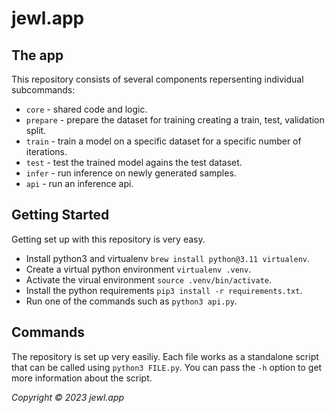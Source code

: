 # jewl.app

## The app

This repository consists of several components repersenting individual subcommands:
* `core` - shared code and logic.
* `prepare` - prepare the dataset for training creating a train, test, validation split.
* `train` - train a model on a specific dataset for a specific number of iterations.
* `test` - test the trained model agains the test dataset.
* `infer` - run inference on newly generated samples.
* `api` - run an inference api.

## Getting Started

Getting set up with this repository is very easy.
* Install python3 and virtualenv `brew install python@3.11 virtualenv`.
* Create a virtual python environment `virtualenv .venv`.
* Activate the virual environment `source .venv/bin/activate`.
* Install the python requirements `pip3 install -r requirements.txt`.
* Run one of the commands such as `python3 api.py`.

## Commands

The repository is set up very easiliy. Each file works as a standalone script that can be called using `python3 FILE.py`. You can pass the `-h` option to get more information about the script.

*Copyright © 2023 jewl.app*
